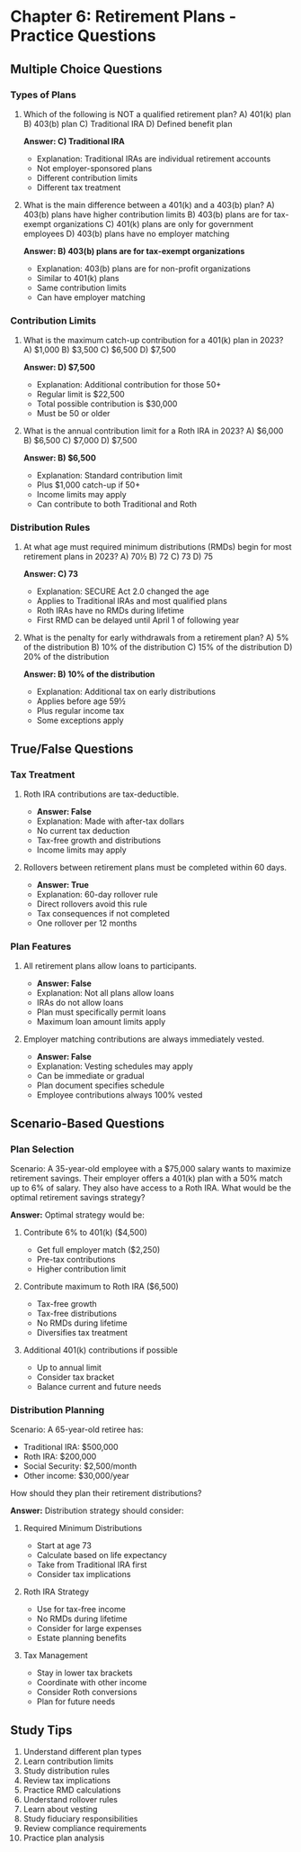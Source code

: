 # Chapter 6: Retirement Plans - Practice Questions

## Multiple Choice Questions

### Types of Plans
1. Which of the following is NOT a qualified retirement plan?
   A) 401(k) plan
   B) 403(b) plan
   C) Traditional IRA
   D) Defined benefit plan
   
   **Answer: C) Traditional IRA**
   - Explanation: Traditional IRAs are individual retirement accounts
   - Not employer-sponsored plans
   - Different contribution limits
   - Different tax treatment

2. What is the main difference between a 401(k) and a 403(b) plan?
   A) 403(b) plans have higher contribution limits
   B) 403(b) plans are for tax-exempt organizations
   C) 401(k) plans are only for government employees
   D) 403(b) plans have no employer matching
   
   **Answer: B) 403(b) plans are for tax-exempt organizations**
   - Explanation: 403(b) plans are for non-profit organizations
   - Similar to 401(k) plans
   - Same contribution limits
   - Can have employer matching

### Contribution Limits
1. What is the maximum catch-up contribution for a 401(k) plan in 2023?
   A) $1,000
   B) $3,500
   C) $6,500
   D) $7,500
   
   **Answer: D) $7,500**
   - Explanation: Additional contribution for those 50+
   - Regular limit is $22,500
   - Total possible contribution is $30,000
   - Must be 50 or older

2. What is the annual contribution limit for a Roth IRA in 2023?
   A) $6,000
   B) $6,500
   C) $7,000
   D) $7,500
   
   **Answer: B) $6,500**
   - Explanation: Standard contribution limit
   - Plus $1,000 catch-up if 50+
   - Income limits may apply
   - Can contribute to both Traditional and Roth

### Distribution Rules
1. At what age must required minimum distributions (RMDs) begin for most retirement plans in 2023?
   A) 70½
   B) 72
   C) 73
   D) 75
   
   **Answer: C) 73**
   - Explanation: SECURE Act 2.0 changed the age
   - Applies to Traditional IRAs and most qualified plans
   - Roth IRAs have no RMDs during lifetime
   - First RMD can be delayed until April 1 of following year

2. What is the penalty for early withdrawals from a retirement plan?
   A) 5% of the distribution
   B) 10% of the distribution
   C) 15% of the distribution
   D) 20% of the distribution
   
   **Answer: B) 10% of the distribution**
   - Explanation: Additional tax on early distributions
   - Applies before age 59½
   - Plus regular income tax
   - Some exceptions apply

## True/False Questions

### Tax Treatment
1. Roth IRA contributions are tax-deductible.
   - **Answer: False**
   - Explanation: Made with after-tax dollars
   - No current tax deduction
   - Tax-free growth and distributions
   - Income limits may apply

2. Rollovers between retirement plans must be completed within 60 days.
   - **Answer: True**
   - Explanation: 60-day rollover rule
   - Direct rollovers avoid this rule
   - Tax consequences if not completed
   - One rollover per 12 months

### Plan Features
1. All retirement plans allow loans to participants.
   - **Answer: False**
   - Explanation: Not all plans allow loans
   - IRAs do not allow loans
   - Plan must specifically permit loans
   - Maximum loan amount limits apply

2. Employer matching contributions are always immediately vested.
   - **Answer: False**
   - Explanation: Vesting schedules may apply
   - Can be immediate or gradual
   - Plan document specifies schedule
   - Employee contributions always 100% vested

## Scenario-Based Questions

### Plan Selection
Scenario: A 35-year-old employee with a $75,000 salary wants to maximize retirement savings. Their employer offers a 401(k) plan with a 50% match up to 6% of salary. They also have access to a Roth IRA. What would be the optimal retirement savings strategy?

**Answer:**
Optimal strategy would be:
1. Contribute 6% to 401(k) ($4,500)
   - Get full employer match ($2,250)
   - Pre-tax contributions
   - Higher contribution limit

2. Contribute maximum to Roth IRA ($6,500)
   - Tax-free growth
   - Tax-free distributions
   - No RMDs during lifetime
   - Diversifies tax treatment

3. Additional 401(k) contributions if possible
   - Up to annual limit
   - Consider tax bracket
   - Balance current and future needs

### Distribution Planning
Scenario: A 65-year-old retiree has:
- Traditional IRA: $500,000
- Roth IRA: $200,000
- Social Security: $2,500/month
- Other income: $30,000/year

How should they plan their retirement distributions?

**Answer:**
Distribution strategy should consider:
1. Required Minimum Distributions
   - Start at age 73
   - Calculate based on life expectancy
   - Take from Traditional IRA first
   - Consider tax implications

2. Roth IRA Strategy
   - Use for tax-free income
   - No RMDs during lifetime
   - Consider for large expenses
   - Estate planning benefits

3. Tax Management
   - Stay in lower tax brackets
   - Coordinate with other income
   - Consider Roth conversions
   - Plan for future needs

## Study Tips
1. Understand different plan types
2. Learn contribution limits
3. Study distribution rules
4. Review tax implications
5. Practice RMD calculations
6. Understand rollover rules
7. Learn about vesting
8. Study fiduciary responsibilities
9. Review compliance requirements
10. Practice plan analysis 